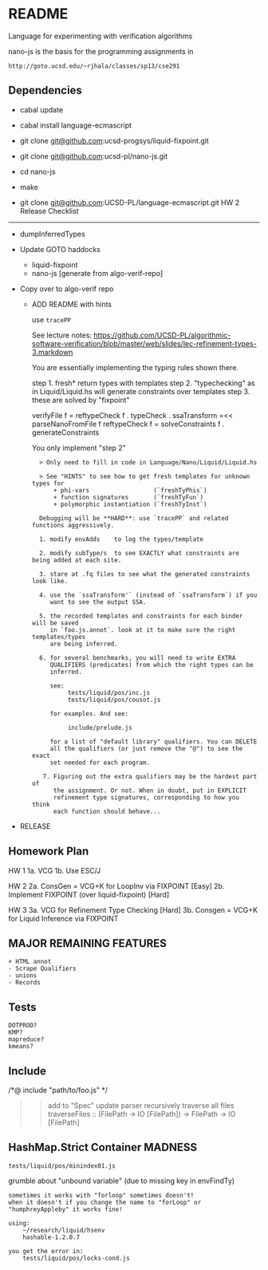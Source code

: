README
=======

Language for experimenting with verification algorithms

nano-js is the basis for the programming assignments in 

    http://goto.ucsd.edu/~rjhala/classes/sp13/cse291

Dependencies
------------

* cabal update
* cabal install language-ecmascript 
* git clone git@github.com:ucsd-progsys/liquid-fixpoint.git 
* git clone git@github.com:ucsd-pl/nano-js.git 
* cd nano-js
* make

* git clone git@github.com:UCSD-PL/language-ecmascript.git
HW 2 Release Checklist
----------------------

* dumpInferredTypes

* Update GOTO haddocks
    
    - liquid-fixpoint
    - nano-js [generate from algo-verif-repo]
 
* Copy over to algo-verif repo
    
    - ADD README with hints
        
        use `tracePP`
        
        See lecture notes: https://github.com/UCSD-PL/algorithmic-software-verification/blob/master/web/slides/lec-refinement-types-3.markdown
        
        You are essentially implementing the typing rules shown there.

        step 1. fresh* return types with templates
        step 2. "typechecking" as in Liquid/Liquid.hs will generate constraints over templates
        step 3. these are solved by "fixpoint"

        verifyFile f   = reftypeCheck f . typeCheck . ssaTransform =<< parseNanoFromFile f
        reftypeCheck f = solveConstraints f . generateConstraints  
        
        You only implement "step 2" 
        
            > Only need to fill in code in Language/Nano/Liquid/Liquid.hs

            > See "HINTS" to see how to get fresh templates for unknown types for 
                + phi-vars                  (`freshTyPhis`)
                + function signatures       (`freshTyFun`)
                + polymorphic instantiation (`freshTyInst`)

            Debugging will be **HARD**: use `tracePP` and related functions aggressively.

            1. modify envAdds    to log the types/template
            
            2. modify subType/s  to see EXACTLY what constraints are being added at each site.
            
            3. stare at .fq files to see what the generated constraints look like.
            
            4. use the `ssaTransform'` (instead of `ssaTransform`) if you
               want to see the output SSA.
            
            5. the recorded templates and constraints for each binder will be saved 
               in `foo.js.annot`. look at it to make sure the right templates/types 
               are being inferred.
            
            6. for several benchmarks, you will need to write EXTRA
               QUALIFIERS (predicates) from which the right types can be
               inferred.

               see:
                    tests/liquid/pos/inc.js
                    tests/liquid/pos/cousot.js
               
               for examples. And see:

                    include/prelude.js

               for a list of "default library" qualifiers. You can DELETE
               all the qualifiers (or just remove the "@") to see the exact
               set needed for each program.

             7. Figuring out the extra qualifiers may be the hardest part of
                the assignment. Or not. When in doubt, put in EXPLICIT 
                refinement type signatures, corresponding to how you think
                each function should behave...

* RELEASE

Homework Plan
-------------

HW 1
1a. VCG 
1b. Use ESC/J

HW 2
2a. ConsGen = VCG+K for LoopInv via FIXPOINT    [Easy]
2b. Implement FIXPOINT (over liquid-fixpoint)   [Hard]

HW 3
3a. VCG for Refinement Type Checking            [Hard]
3b. Consgen = VCG+K for Liquid Inference via FIXPOINT

MAJOR REMAINING FEATURES
------------------------

    + HTML annot
    - Scrape Qualifiers
    - unions
    - Records

Tests
-----

    DOTPROD?
    KMP?
    mapreduce?
    kmeans?

Include
-------

/*@ include "path/to/foo.js" */
  >> add to "Spec"
  >> update parser
  >> recursively traverse all files
          traverseFiles :: (FilePath -> IO [FilePath]) -> FilePath -> IO [FilePath]

HashMap.Strict Container MADNESS
--------------------------------

    tests/liquid/pos/minindex01.js

grumble about "unbound variable" (due to missing key in envFindTy)

    sometimes it works with "forloop" sometimes doesn't!
    when it doesn't if you change the name to "forLoop" or
    "humphreyAppleby" it works fine!

    using: 
        ~/research/liquid/hsenv
        hashable-1.2.0.7

    you get the error in:
        tests/liquid/pos/locks-cond.js

